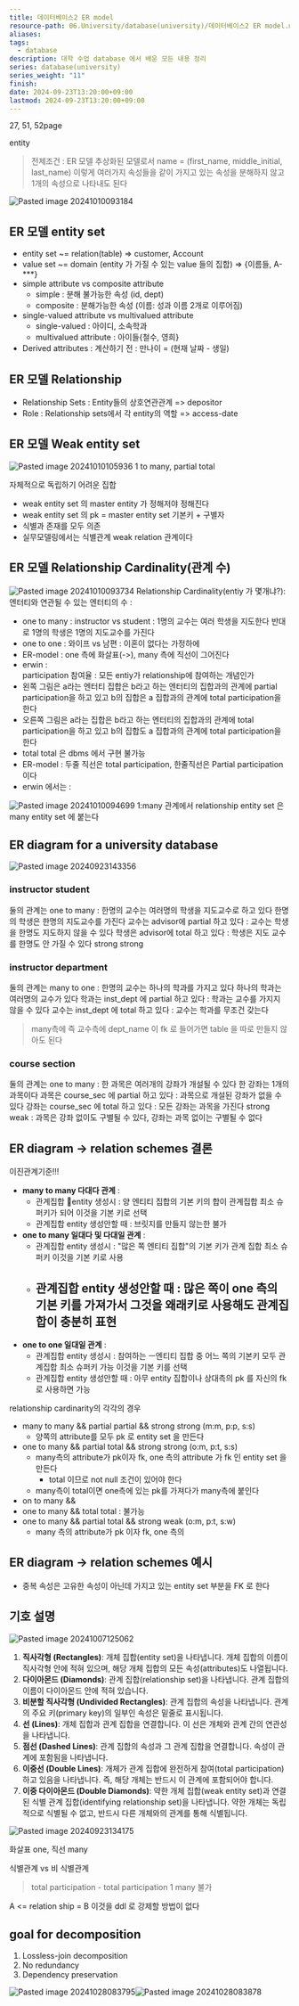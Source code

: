 ```yaml
---
title: 데이터베이스2 ER model
resource-path: 06.University/database(university)/데이터베이스2 ER model.md
aliases:
tags:
  - database
description: 대학 수업 database 에서 배운 모든 내용 정리
series: database(university)
series_weight: "11"
finish:
date: 2024-09-23T13:20:00+09:00
lastmod: 2024-09-23T13:20:00+09:00
---
```

27, 51, 52page

entity


> 전제조건 : ER 모델 추상화된 모델로서 name = (first_name, middle_initial, last_name) 이렇게 여러가지 속성들을 같이 가지고 있는 속성을 분해하지 않고 1개의 속성으로 나타내도 된다

![Pasted image 20241010093184](../../08.media/20241010093184.png)
## ER 모델 entity set
- entity set ~= relation(table) => customer, Account
- value set ~= domain (entity 가 가질 수 있는 value 들의 집합) => {이름들, A-\*\*\*}
- simple attribute vs composite attribute
	- simple : 분해 불가능한 속성 (id, dept)
	- composite : 분해가능한 속성 (이름: 성과 이름 2개로 이루어짐)
- single-valued attribute vs multivalued attribute
	- single-valued : 아이디, 소속학과
	- multivalued attribute : 아이들{철수, 영희}
- Derived attributes : 계산하기 전 : 만나이 = (현재 날짜 - 생일)

## ER 모델 Relationship
- Relationship Sets : Entity들의 상호연관관계 => depositor
- Role : Relationship sets에서 각 entity의 역할 => access-date


## ER 모델 Weak entity set
![Pasted image 20241010105936](../../08.media/20241010105936.png)
1 to many, partial total

자체적으로 독립하기 어려운 집합
- weak entity set 의 master entity 가 정해저야 정해진다
- weak entity set 의 pk = master entity set 기본키 + 구별자
- 식별과 존재를 모두 의존
- 실무모델링에서는 식별관계 weak relation 관계이다


## ER 모델 Relationship Cardinality(관계 수)
![Pasted image 20241010093734](../../08.media/20241010093734.png)
Relationship Cardinality(entiy 가 몇개냐?): 엔터티와 연관될 수 있는 엔터티의 수 : 
- one to many : instructor vs student : 1명의 교수는 여러 학생을 지도한다 반대로 1명의 학생은 1명의 지도교수를 가진다
- one to one : 와이프 vs 남편 : 이혼이 없다는 가정하에
- ER-model : one 측에 화살표(->), many 측에 직선이 그어진다
- erwin :  
participation 참여율 : 모든 entiy가 relationship에 참여하는 개념인가
- 왼쪽 그림은 a라는 엔터티 집합은 b라고 하는 엔터티의 집합과의 관계에 partial participation을 하고 있고 b의 집합은 a 집합과의 관계에 total participation을 한다
- 오른쪽 그림은 a라는 집합은 b라고 하는 엔터티의 집합과의 관계에 total participation을 하고 있고 b의 집합도 a 집합과의 관계에 total participation을 한다
- total total 은 dbms 에서 구현 불가능
- ER-model : 두줄 직선은 total participation, 한줄직선은 Partial participation 이다
- erwin 에서는 :  


![Pasted image 20241010094699](../../08.media/20241010094699.png)
1:many 관계에서 relationship entity set 은 many entity set 에 붙는다



## ER diagram for a university database
![Pasted image 20240923143356](../../08.media/20240923143356.png)

### instructor student
둘의 관계는 one to many : 한명의 교수는 여러명의 학생을 지도교수로 하고 있다 한명의 학생은 한명의 지도교수를 가진다
교수는 advisor에 partial 하고 있다 : 교수는 학생을 한명도 지도하지 않을 수 있다
학생은 advisor에 total 하고 있다 : 학생은 지도 교수를 한명도 안 가질 수 있다
strong strong

### instructor department
둘의 관계는 many to one : 한명의 교수는 하나의 학과를 가지고 있다 하나의 학과는 여러명의 교수가 있다
학과는 inst_dept 에 partial 하고 있다 : 학과는 교수를 가지지 않을 수 있다
교수는 inst_dept 에 total 하고 있다 : 교수는 학과를 무조건 갖는다
> many측에 즉 교수측에 dept_name 이 fk 로 들어가면 table 을 따로 만들지 않아도 된다

### course section
둘의 관계는 one to many : 한 과목은 여러개의 강좌가 개설될 수 있다 한 강좌는 1개의 과목이다
과목은 course_sec 에 partial 하고 있다 : 과목으로 개설된 강좌가 없을 수 있다
강좌는 course_sec 에 total 하고 있다 : 모든 강좌는 과목을 가진다
strong weak : 과목은 강좌 없이도 구별될 수 있다, 강좌는 과목 없이는 구별될 수 없다


## ER diagram -> relation schemes 결론

이진관계기준!!!
- **many to many 다대다 관계** : 
	- 관계집합 entity 생성시 : 양 엔티티 집합의 기본 키의 합이 관계집합 최소 슈퍼키가 되어 이것을 기본 키로 선택
	- 관계집합 entity 생성안할 때 : 브릿지를 만들지 않는한 불가
- **one to many 일대다 및 다대일 관계** : 
	- 관계집합 entity 생성시 : "많은 쪽 엔티티 집합"의 기본 키가 관계 집합 최소 슈퍼키 이것을 기본 키로 사용
	- 관계집합 entity 생성안할 때 : 많은 쪽이 one 측의 기본 키를 가져가서 그것을 왜래키로 사용해도 관계집합이 충분히 표현
		- 
- **one to one 일대일 관계** : 
	- 관계집합 entity 생성시 : 참여하는 ㅡ엔티티 집합 중 어느 쪽의 기본키 모두 관계집합 최소 슈퍼키 가능 이것을 기본 키를 선택
	- 관계집합 entity 생성안할 때 : 아무 entity 집합이나 상대측의 pk 를 자신의 fk 로 사용하면 가능



relationship cardinarity의 각각의 경우
- many to many && partial partial && strong strong (m:m, p:p, s:s)
	- 양쪽의 attribute를 모두 pk 로 entity set 을 만든다
- one to many && partial total && strong strong (o:m, p:t, s:s)
	- many측의 attribute가 pk이자 fk, one 측의 attribute 가 fk 인 entity set 을 만든다
		- total 이므로 not null 조건이 있어야 한다
	- many측이 total이면 one측에 있는 pk를 가져다가 many측에 붙인다
- on to many && 
- one to many && total total : 불가능
- one to many && partial total && strong weak (o:m, p:t, s:w)
	- many 측의 attribute가 pk 이자 fk, one 측의


## ER diagram -> relation schemes 예시






- 중복 속성은 고유한 속성이 아닌데 가지고 있는 entity set 부분을 FK 로 한다






## 기호 설명
![Pasted image 20241007125062](../../08.media/20241007125062.png)
1. **직사각형 (Rectangles)**: 개체 집합(entity set)을 나타냅니다. 개체 집합의 이름이 직사각형 안에 적혀 있으며, 해당 개체 집합의 모든 속성(attributes)도 나열됩니다.
2. **다이아몬드 (Diamonds)**: 관계 집합(relationship set)을 나타냅니다. 관계 집합의 이름이 다이아몬드 안에 적혀 있습니다.
3. **비분할 직사각형 (Undivided Rectangles)**: 관계 집합의 속성을 나타냅니다. 관계의 주요 키(primary key)의 일부인 속성은 밑줄로 표시됩니다.
4. **선 (Lines)**: 개체 집합과 관계 집합을 연결합니다. 이 선은 개체와 관계 간의 연관성을 나타냅니다.
5. **점선 (Dashed Lines)**: 관계 집합의 속성과 그 관계 집합을 연결합니다. 속성이 관계에 포함됨을 나타냅니다.
6. **이중선 (Double Lines)**: 개체가 관계 집합에 완전하게 참여(total participation)하고 있음을 나타냅니다. 즉, 해당 개체는 반드시 이 관계에 포함되어야 합니다.
7. **이중 다이아몬드 (Double Diamonds)**: 약한 개체 집합(weak entity set)과 연결된 식별 관계 집합(identifying relationship set)을 나타냅니다. 약한 개체는 독립적으로 식별될 수 없고, 반드시 다른 개체와의 관계를 통해 식별됩니다.





![Pasted image 20240923134175](../../08.media/20240923134175.png)



화살표 one, 직선 many




식별관계 vs 비 식별관계








> total participation - total participation
>        1                              many
> 불가



A <= relation ship = B
이것을 ddl 로 강제할 방법이 없다



## goal for decomposition
1. Lossless-join decomposition
2. No redundancy
3. Dependency preservation



![Pasted image 20241028083795](../../08.media/20241028083795.png)![Pasted image 20241028083878](../../08.media/20241028083878.png)